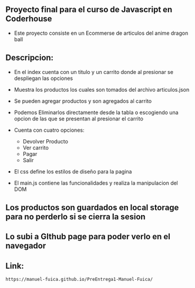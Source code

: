 ## Proyecto final para el curso de Javascript en Coderhouse

- Este proyecto consiste en un Ecommerse de articulos del anime dragon ball

## Descripcion:

- En el index cuenta con un titulo y un carrito donde al presionar se despliegan las opciones
- Muestra los productos los cuales son tomados del archivo articulos.json
- Se pueden agregar productos y son agregados al carrito
- Podemos Eliminarlos directamente desde la tabla o escogiendo una opcion de las que se presentan al presionar el carrito
- Cuenta con cuatro opciones: 
    - Devolver Producto
    - Ver carrito
    - Pagar
    - Salir


- El css define los estilos de diseño para la pagina
- El main.js contiene las funcionalidades y realiza la manipulacion del DOM

## Los productos son guardados en local storage para no perderlo si se cierra la sesion

## Lo subi a GIthub page para poder verlo en el navegador

## Link:
    https://manuel-fuica.github.io/PreEntrega1-Manuel-Fuica/
